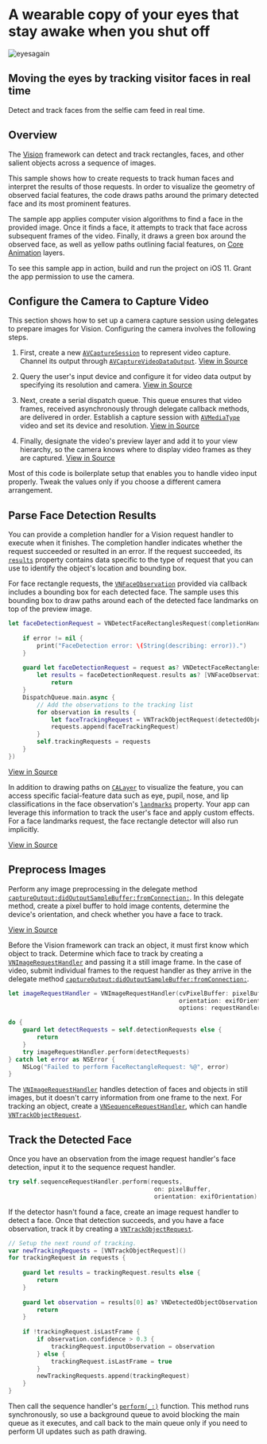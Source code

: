 # A wearable copy of your eyes that stay awake when you shut off

![eyesagain](https://user-images.githubusercontent.com/17015799/62248019-1f793380-b3b5-11e9-85e1-7113b13426ed.jpg)

## Moving the eyes by tracking visitor faces in real time

Detect and track faces from the selfie cam feed in real time.

## Overview

The [Vision](https://developer.apple.com/documentation/vision) framework can detect and track rectangles, faces, and other salient objects across a sequence of images.

This sample shows how to create requests to track human faces and interpret the results of those requests.  In order to visualize the geometry of observed facial features, the code draws paths around the primary detected face and its most prominent features.

The sample app applies computer vision algorithms to find a face in the provided image. Once it finds a face, it attempts to track that face across subsequent frames of the video. Finally, it draws a green box around the observed face, as well as yellow paths outlining facial features, on [Core Animation](https://developer.apple.com/documentation/quartzcore) layers.

To see this sample app in action, build and run the project on iOS 11.  Grant the app permission to use the camera.  

## Configure the Camera to Capture Video

This section shows how to set up a camera capture session using delegates to prepare images for Vision. Configuring the camera involves the following steps.

1. First, create a new [`AVCaptureSession`](https://developer.apple.com/documentation/avfoundation/avcapturesession) to represent video capture. Channel its output through [`AVCaptureVideoDataOutput`](https://developer.apple.com/documentation/avfoundation/avcapturesession). [View in Source](x-source-tag://CreateCaptureSession)

2. Query the user's input device and configure it for video data output by specifying its resolution and camera. [View in Source](x-source-tag://ConfigureDeviceResolution)

3. Next, create a serial dispatch queue. This queue ensures that video frames, received asynchronously through delegate callback methods, are delivered in order. Establish a capture session with [`AVMediaType`](https://developer.apple.com/documentation/avfoundation/avmediatype) video and set its device and resolution. [View in Source](x-source-tag://CreateSerialDispatchQueue)

4. Finally, designate the video's preview layer and add it to your view hierarchy, so the camera knows where to display video frames as they are captured. [View in Source](x-source-tag://DesignatePreviewLayer)

Most of this code is boilerplate setup that enables you to handle video input properly. Tweak the values only if you choose a different camera arrangement.

## Parse Face Detection Results

You can provide a completion handler for a Vision request handler to execute when it finishes. The completion handler indicates whether the request succeeded or resulted in an error. If the request succeeded, its [`results`](https://developer.apple.com/documentation/vision/vnrequest/2867238-results) property contains data specific to the type of request that you can use to identify the object's location and bounding box.

For face rectangle requests, the [`VNFaceObservation`](https://developer.apple.com/documentation/vision/vnfaceobservation) provided via callback includes a bounding box for each detected face. The sample uses this bounding box to draw paths around each of the detected face landmarks on top of the preview image.

``` swift
let faceDetectionRequest = VNDetectFaceRectanglesRequest(completionHandler: { (request, error) in
    
    if error != nil {
        print("FaceDetection error: \(String(describing: error)).")
    }
    
    guard let faceDetectionRequest = request as? VNDetectFaceRectanglesRequest,
        let results = faceDetectionRequest.results as? [VNFaceObservation] else {
            return
    }
    DispatchQueue.main.async {
        // Add the observations to the tracking list
        for observation in results {
            let faceTrackingRequest = VNTrackObjectRequest(detectedObjectObservation: observation)
            requests.append(faceTrackingRequest)
        }
        self.trackingRequests = requests
    }
})
```
[View in Source](x-source-tag://WriteCompletionHandler)

In addition to drawing paths on [`CALayer`](https://developer.apple.com/documentation/quartzcore/calayer) to visualize the feature, you can access specific facial-feature data such as eye, pupil, nose, and lip classifications in the face observation's [`landmarks`](https://developer.apple.com/documentation/vision/vnfaceobservation/2867250-landmarks) property. Your app can leverage this information to track the user's face and apply custom effects. For a face landmarks request, the face rectangle detector will also run implicitly.

[View in Source](x-source-tag://DrawPaths)

## Preprocess Images

Perform any image preprocessing in the delegate method [`captureOutput:didOutputSampleBuffer:fromConnection:`](https://developer.apple.com/documentation/avfoundation/avcapturefileoutputdelegate/1390096-captureoutput). In this delegate method, create a pixel buffer to hold image contents, determine the device's orientation, and check whether you have a face to track.

[View in Source](x-source-tag://PerformRequests)

Before the Vision framework can track an object, it must first know which object to track. Determine which face to track by creating a  [`VNImageRequestHandler`](https://developer.apple.com/documentation/vision/vnimagerequesthandler) and passing it a still image frame. In the case of video, submit individual frames to the request handler as they arrive in the delegate method [`captureOutput:didOutputSampleBuffer:fromConnection:`](https://developer.apple.com/documentation/avfoundation/avcapturefileoutputdelegate/1390096-captureoutput).

``` swift
let imageRequestHandler = VNImageRequestHandler(cvPixelBuffer: pixelBuffer,
                                                orientation: exifOrientation,
                                                options: requestHandlerOptions)

do {
    guard let detectRequests = self.detectionRequests else {
        return
    }
    try imageRequestHandler.perform(detectRequests)
} catch let error as NSError {
    NSLog("Failed to perform FaceRectangleRequest: %@", error)
}
```

The [`VNImageRequestHandler`](https://developer.apple.com/documentation/vision/vnimagerequesthandler) handles detection of faces and objects in still images, but it doesn't carry information from one frame to the next.  For tracking an object, create a [`VNSequenceRequestHandler`](https://developer.apple.com/documentation/vision/vnsequencerequesthandler), which can handle [`VNTrackObjectRequest`](https://developer.apple.com/documentation/vision/vntrackobjectrequest).  

## Track the Detected Face

Once you have an observation from the image request handler's face detection, input it to the sequence request handler.

``` swift
try self.sequenceRequestHandler.perform(requests,
                                         on: pixelBuffer,
                                         orientation: exifOrientation)
```

If the detector hasn't found a face, create an image request handler to detect a face. Once that detection succeeds, and you have a face observation, track it by creating a [`VNTrackObjectRequest`](https://developer.apple.com/documentation/vision/vntrackobjectrequest).

``` swift
// Setup the next round of tracking.
var newTrackingRequests = [VNTrackObjectRequest]()
for trackingRequest in requests {
    
    guard let results = trackingRequest.results else {
        return
    }
    
    guard let observation = results[0] as? VNDetectedObjectObservation else {
        return
    }
    
    if !trackingRequest.isLastFrame {
        if observation.confidence > 0.3 {
            trackingRequest.inputObservation = observation
        } else {
            trackingRequest.isLastFrame = true
        }
        newTrackingRequests.append(trackingRequest)
    }
}
```

Then call the sequence handler's [`perform(_:)`](https://developer.apple.com/documentation/vision/vnimagerequesthandler/2880297-perform) function. This method runs synchronously, so use a background queue to avoid blocking the main queue as it executes, and call back to the main queue only if you need to perform UI updates such as path drawing.
